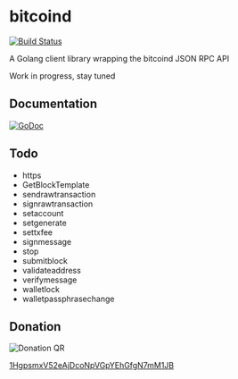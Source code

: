 bitcoind
===========
[![Build Status](https://travis-ci.org/Toorop/go-bitcoind.svg)](https://travis-ci.org/Toorop/go-bitcoind)


A Golang client library wrapping the bitcoind JSON RPC API

Work in progress, stay tuned

Documentation
-----
[![GoDoc](https://godoc.org/github.com/Toorop/go-bitcoind?status.png)](https://godoc.org/github.com/Toorop/go-bitcoind)

Todo
-----
* https
* GetBlockTemplate
* sendrawtransaction
* signrawtransaction
* setaccount
* setgenerate
* settxfee
* signmessage
* stop
* submitblock
* validateaddress
* verifymessage
* walletlock
* walletpassphrasechange

Donation
------

![Donation QR](http://api.qrserver.com/v1/create-qr-code/?size=200x200&data=bitcoin:1HgpsmxV52eAjDcoNpVGpYEhGfgN7mM1JB%3Flabel%3DToorop)

[1HgpsmxV52eAjDcoNpVGpYEhGfgN7mM1JB](http://tinyurl.com/mccsoez)
